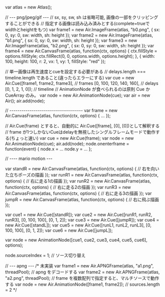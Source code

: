 var atlas = new Atlas();

// --- png/jpeg/gif ---
// sx, sy, sw, sh は省略可能, 画像の一部をクリッピングすることができる
// 指定する画像は読み込み済みとする(complete=trueでwidthとheightをもつ)
var frame1 = new Air.ImageFrame(atlas, "b0.png",  { sx: 0, sy: 0, sw: width, sh: height });
var frame2 = new Air.ImageFrame(atlas, "b1.png",  { sx: 0, sy: 0, sw: width, sh: height });
var frame3 = new Air.ImageFrame(atlas, "b2.png",  { sx: 0, sy: 0, sw: width, sh: height });
var frame4 = new Air.CanvasFrame(atlas, function(ctx, options) {
                                    ctx.fillStyle = options.fillStyle;
                                    ctx.fillRect(0, 0, options.width, options.height);
                                }, { width: 100, height: 100, r: 2, vx: 1, vy: 1, fillStyle: "red" });

// 単一画像は再生速度とcueを設定する必要がある
// delays.length === timeline.length であること(違ったらエラーにする)
var cue = new Air.Cue([frame1, frame2, frame3], // frames
                       [0, 100, 120, 140, 160],  // delays
                       [0, 1, 2, 1, 0]);         // timeline
// AnimationNode が食べられるのは原則 Cue か CueArray のみ。
var node = new Air.AnimationNode(cue);
var air = new Air();
air.add(node);

// -------------------------------------
var frame = new Air.CanvasFrame(atlas, function(ctx, options) { ... });


// Air.Cue(frame) とすると、自動的に Air.Cue([frame], [0], [0])として解釈する
// frame が1つしかないCueはdelayを無視したシングルフレームモードで動作する(ちょっと速い)
var cue = new Air.Cue(frame);
var node = new Air.AnimationNode(cue);
air.add(node);
node.onenterframe = function(event) {
    node.x = ...
    node.y = ...
};

// ---- mario motion ---

var standR = new Air.CanvasFrame(atlas, function(ctx, options) {
        // 右を向いた立ちポーズの描画
    });
var runR1 = new Air.CanvasFrame(atlas, function(ctx, options) {
        // 右に走る1の描画
    });
var runR2 = new Air.CanvasFrame(atlas, function(ctx, options) {
        // 右に走る2の描画
    });
var runR3 = new Air.CanvasFrame(atlas, function(ctx, options) {
        // 右に走る3の描画
    });
var jumpR = new Air.CanvasFrame(atlas, function(ctx, options) {
        // 右に飛ぶ描画
    });

var cue1 =  new Air.Cue([standR]);
var cue2 =  new Air.Cue([runR1, runR2, runR3], [0, 100, 100], [0, 1, 2]);
var cue3 =  new Air.Cue([jumpR]);
var cue4 =  new Air.Cue([standL]);
var cue5 =  new Air.Cue([runL1, runL2, runL3], [0, 100, 100], [0, 1, 2]);
var cue6 =  new Air.Cue([jumpL]);

var node = new AnimationNode([cue1, cue2, cue3, cue4, cue5, cue6], options);

node.sourceIndex = 1; // ソース切り替え

// --- apng ---
/* 未実装
var frame1 = new Air.APNGFrame(atlas, "a1.png", threadPool); // apng をデコードする
var frame2 = new Air.APNGFrame(atlas, "a2.png", threadPool);
// frame を複数配列で指定すると、マルチソースで動作する
var node   = new Air.AnimationNode([frame1, frame2]); // sources.length = 2
 */

